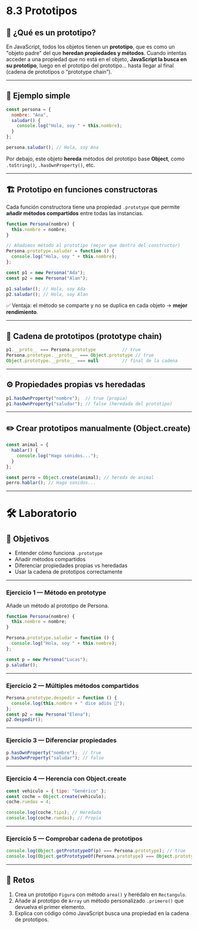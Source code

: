 # 8.3 Prototipos

## 🧬 ¿Qué es un prototipo?

En JavaScript, todos los objetos tienen un **prototipo**, que es como un "objeto padre" del que **heredan propiedades y métodos**.
Cuando intentas acceder a una propiedad que no está en el objeto, **JavaScript la busca en su prototipo**, luego en el prototipo del prototipo... hasta llegar al final (cadena de prototipos o “prototype chain”).

---

## 🧱 Ejemplo simple

```js
const persona = {
  nombre: "Ana",
  saludar() {
    console.log("Hola, soy " + this.nombre);
  }
};

persona.saludar(); // Hola, soy Ana
```

Por debajo, este objeto **hereda** métodos del prototipo base **Object**, como `.toString()`, `.hasOwnProperty()`, etc.

---

## 🏗️ Prototipo en funciones constructoras

Cada función constructora tiene una propiedad `.prototype` que permite **añadir métodos compartidos** entre todas las instancias.

```js
function Persona(nombre) {
  this.nombre = nombre;
}

// Añadimos método al prototipo (mejor que dentro del constructor)
Persona.prototype.saludar = function () {
  console.log("Hola, soy " + this.nombre);
};

const p1 = new Persona("Ada");
const p2 = new Persona("Alan");

p1.saludar(); // Hola, soy Ada
p2.saludar(); // Hola, soy Alan
```

✅ Ventaja: el método se comparte y no se duplica en cada objeto → **mejor rendimiento**.

---

## 🔗 Cadena de prototipos (prototype chain)

```js
p1.__proto__ === Persona.prototype          // true
Persona.prototype.__proto__ === Object.prototype // true
Object.prototype.__proto__ === null         // final de la cadena
```

---

## ⚙️ Propiedades propias vs heredadas

```js
p1.hasOwnProperty("nombre");  // true (propia)
p1.hasOwnProperty("saludar"); // false (heredada del prototipo)
```

---

## ✏️ Crear prototipos manualmente (Object.create)

```js
const animal = {
  hablar() {
    console.log("Hago sonidos...");
  }
};

const perro = Object.create(animal); // hereda de animal
perro.hablar(); // Hago sonidos...
```

---

# 🛠 Laboratorio

## 🎯 Objetivos

* Entender cómo funciona `.prototype`
* Añadir métodos compartidos
* Diferenciar propiedades propias vs heredadas
* Usar la cadena de prototipos correctamente

---

### Ejercicio 1 — Método en prototype

Añade un método al prototipo de Persona.

```js
function Persona(nombre) {
  this.nombre = nombre;
}

Persona.prototype.saludar = function () {
  console.log("Hola, soy " + this.nombre);
};

const p = new Persona("Lucas");
p.saludar();
```

---

### Ejercicio 2 — Múltiples métodos compartidos

```js
Persona.prototype.despedir = function () {
  console.log(this.nombre + " dice adiós 👋");
};
const p2 = new Persona("Elena");
p2.despedir();
```

---

### Ejercicio 3 — Diferenciar propiedades

```js
p.hasOwnProperty("nombre");  // true
p.hasOwnProperty("saludar"); // false
```

---

### Ejercicio 4 — Herencia con Object.create

```js
const vehiculo = { tipo: "Genérico" };
const coche = Object.create(vehiculo);
coche.ruedas = 4;

console.log(coche.tipo); // Heredada
console.log(coche.ruedas); // Propia
```

---

### Ejercicio 5 — Comprobar cadena de prototipos

```js
console.log(Object.getPrototypeOf(p) === Persona.prototype); // true
console.log(Object.getPrototypeOf(Persona.prototype) === Object.prototype); // true
```

---

## 🚀 Retos

1. Crea un prototipo `Figura` con método `area()` y herédalo en `Rectangulo`.
2. Añade al prototipo de `Array` un método personalizado `.primero()` que devuelva el primer elemento.
3. Explica con código cómo JavaScript busca una propiedad en la cadena de prototipos.
